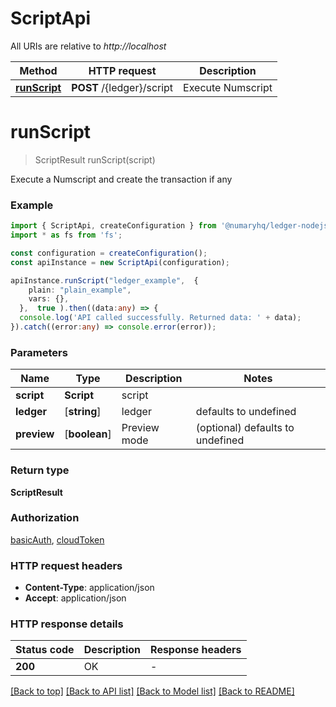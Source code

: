 # ScriptApi

All URIs are relative to *http://localhost*

Method | HTTP request | Description
------------- | ------------- | -------------
[**runScript**](ScriptApi.md#runScript) | **POST** /{ledger}/script | Execute Numscript


# **runScript**
> ScriptResult runScript(script)

Execute a Numscript and create the transaction if any

### Example


```typescript
import { ScriptApi, createConfiguration } from '@numaryhq/ledger-nodejs';
import * as fs from 'fs';

const configuration = createConfiguration();
const apiInstance = new ScriptApi(configuration);

apiInstance.runScript("ledger_example",  {
    plain: "plain_example",
    vars: {},
  },  true ).then((data:any) => {
  console.log('API called successfully. Returned data: ' + data);
}).catch((error:any) => console.error(error));
```


### Parameters

Name | Type | Description  | Notes
------------- | ------------- | ------------- | -------------
 **script** | **Script**| script |
 **ledger** | [**string**] | ledger | defaults to undefined
 **preview** | [**boolean**] | Preview mode | (optional) defaults to undefined


### Return type

**ScriptResult**

### Authorization

[basicAuth](README.md#basicAuth), [cloudToken](README.md#cloudToken)

### HTTP request headers

 - **Content-Type**: application/json
 - **Accept**: application/json


### HTTP response details
| Status code | Description | Response headers |
|-------------|-------------|------------------|
**200** | OK |  -  |

[[Back to top]](#) [[Back to API list]](README.md#documentation-for-api-endpoints) [[Back to Model list]](README.md#documentation-for-models) [[Back to README]](README.md)


